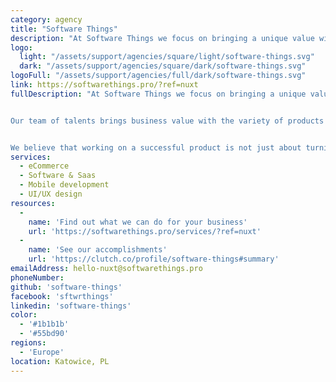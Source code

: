 ```yaml
---
category: agency
title: "Software Things"
description: "At Software Things we focus on bringing a unique value with your digital product. Our tech-savvy team accompanies you through the entire lifecycle of creating a digital product. We help you to discover your audience's needs and address them through aesthetic design and well-working products."
logo:
  light: "/assets/support/agencies/square/light/software-things.svg"
  dark: "/assets/support/agencies/square/dark/software-things.svg"
logoFull: "/assets/support/agencies/full/dark/software-things.svg"
link: https://softwarethings.pro/?ref=nuxt
fullDescription: "At Software Things we focus on bringing a unique value with your digital product. Our tech-savvy team accompanies you through the entire lifecycle of creating a digital product. We help you to discover your audience's needs and address them through aesthetic design and well-working products.


Our team of talents brings business value with the variety of products we develop: web apps, mobile apps and websites.


We believe that working on a successful product is not just about turning a vision into something real, it’s also about business strategy and a long-lasting relationship with your audience – so that they are not just statistics but part of your engaged and lasting community."
services:
  - eCommerce
  - Software & Saas
  - Mobile development
  - UI/UX design
resources:
  -
    name: 'Find out what we can do for your business'
    url: 'https://softwarethings.pro/services/?ref=nuxt'
  -
    name: 'See our accomplishments'
    url: 'https://clutch.co/profile/software-things#summary'
emailAddress: hello-nuxt@softwarethings.pro
phoneNumber:
github: 'software-things'
facebook: 'sftwrthings'
linkedin: 'software-things'
color:
  - '#1b1b1b'
  - '#55bd90'
regions:
  - 'Europe'
location: Katowice, PL
---
```

